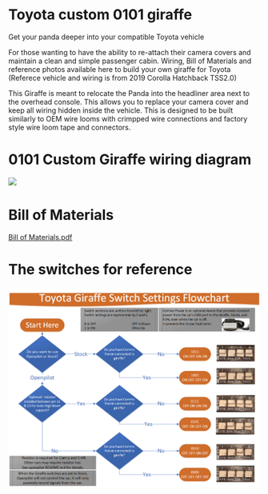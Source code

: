Toyota custom 0101 giraffe
====

Get your panda deeper into your compatible Toyota vehicle

For those wanting to have the ability to re-attach their camera covers and maintain a clean and simple passenger cabin. Wiring, Bill of Materials and reference photos available here to build your own giraffe for Toyota (Referece vehicle and wiring is from 2019 Corolla Hatchback TSS2.0)

This Giraffe is meant to relocate the Panda into the headliner area next to the overhead console. This allows you to replace your camera cover and keep all wiring hidden inside the vehicle. This is designed to be built similarly to OEM wire looms with crimpped wire connections and factory style wire loom tape and connectors. 

0101 Custom Giraffe wiring diagram
====
<img src="https://github.com/Hubblesphere/neo/blob/0101-wired-giraffe/giraffe/toyota/Toyota%20Giraffe%20Wiring%200101.jpg?raw=true">

Bill of Materials
====
[Bill of Materials.pdf](https://github.com/Hubblesphere/neo/blob/0101-wired-giraffe/giraffe/toyota/Custom%20Giraffe%20BOM.pdf)

The switches for reference
====
<img src="https://github.com/commaai/neo/blob/master/giraffe/toyota/toyota_giraffe_switch_flowchart.png">

